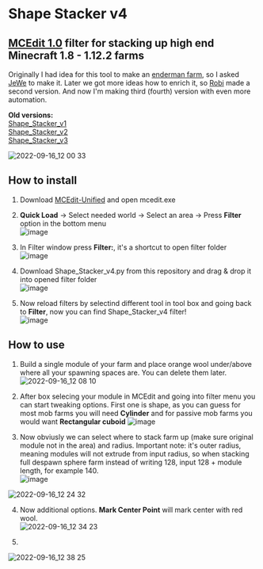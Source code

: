 # Shape Stacker v4
## [MCEdit 1.0](https://github.com/Podshot/MCEdit-Unified) filter for stacking up high end Minecraft 1.8 - 1.12.2 farms

Originally I had idea for this tool to make an [enderman farm](https://youtu.be/IKguVfcysfw), so I asked [JeWe](https://github.com/JeWe37) to make it. Later we got more ideas how to enrich it, so [Robi](https://github.com/Robitobi01) made a second version. And now I'm making third (fourth) version with even more automation.

**Old versions:**  
[Shape_Stacker_v1](https://pastebin.com/rFKW5HrJ)  
[Shape_Stacker_v2](https://pastebin.com/a94E0XfC)  
[Shape_Stacker_v3](https://www.mediafire.com/file/cnedacw6h72c0p0/Shape_Stacker_v3.py/file)  

![2022-09-16_12 00 33](https://user-images.githubusercontent.com/103208695/190599996-bfbc75c6-efc5-4edb-ac83-22d4c782a912.png)

## How to install
1. Download [MCEdit-Unified](http://podshot.github.io/MCEdit-Unified/) and open mcedit.exe
2. **Quick Load** -> Select needed world -> Select an area -> Press **Filter** option in the bottom menu  
![image](https://user-images.githubusercontent.com/103208695/190597999-475972f7-1f29-4544-90bf-3a486e5571a1.png)

3. In Filter window press **Filter:**, it's a shortcut to open filter folder  
![image](https://user-images.githubusercontent.com/103208695/190598352-38073397-3c03-4b17-8369-2e36028528a5.png)

4. Download Shape_Stacker_v4.py from this repository and drag & drop it into opened filter folder  
![image](https://user-images.githubusercontent.com/103208695/190598738-68d67ca8-09b7-4407-bcb4-2947a1326c12.png)

5. Now reload filters by selectind different tool in tool box and going back to **Filter**, now you can find Shape_Stacker_v4 filter!  
![image](https://user-images.githubusercontent.com/103208695/190599111-680e2c88-40b3-480b-b443-8e2f1f9679a3.png)

## How to use
1. Build a single module of your farm and place orange wool under/above where all your spawning spaces are. You can delete them later.  
![2022-09-16_12 08 10](https://user-images.githubusercontent.com/103208695/190601549-36a66a53-0fc4-4e0f-b8e9-72e615ce5a8d.png)

2. After box selecing your module in MCEdit and going into filter menu you can start tweaking options. First one is shape, as you can guess for most mob farms you will need **Cylinder** and for passive mob farms you would want **Rectangular cuboid**
![image](https://user-images.githubusercontent.com/103208695/190603515-4db234be-798c-45c2-830f-037da0cc5dbf.png)

3. Now obviusly we can select where to stack farm up (make sure original module not in the area) and radius. Important note: it's outer radius, meaning modules will not extrude from input radius, so when stacking full despawn sphere farm instead of writing 128, input 128 + module length, for example 140.  
![image](https://user-images.githubusercontent.com/103208695/190603993-495b02a8-c513-4eb8-ae55-56158af2c1d6.png)  

![2022-09-16_12 24 32](https://user-images.githubusercontent.com/103208695/190604922-2c19068c-713b-4136-a28e-356d0de594cf.png)

4. Now additional options. **Mark Center Point** will mark center with red wool.  
![2022-09-16_12 34 23](https://user-images.githubusercontent.com/103208695/190606930-a45f316f-7364-4feb-87a9-8918c0648a61.png)

5. 
![2022-09-16_12 38 25](https://user-images.githubusercontent.com/103208695/190607698-f7b95b83-a1bd-4064-a892-742d7fa2591d.png)
